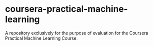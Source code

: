 # coursera-practical-machine-learning
A repository exclusively for the purpose of evaluation for the Coursera Practical Machine Learning Course.
